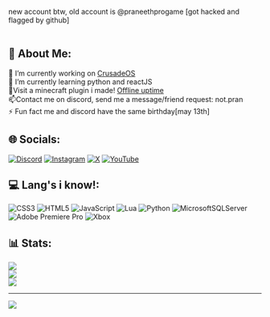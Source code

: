 new account btw, old account is @praneethprogame [got hacked and flagged by github]
<br>
<br>

## 💫 About Me:
🔭 I’m currently working on [CrusadeOS](github.com/notpran/crusadeOS)<br>🌱 I’m currently learning python and reactJS<br>🧊Visit a minecraft plugin i made! [Offline uptime](github.com/notpran/offline-uptime)<br>📫Contact me on discord, send me a message/friend request: not.pran<br>⚡ Fun fact me and discord have the same birthday[may 13th]


## 🌐 Socials:
[![Discord](https://img.shields.io/badge/Discord-%237289DA.svg?logo=discord&logoColor=white)](https://discord.gg/BJsvDYmV) [![Instagram](https://img.shields.io/badge/Instagram-%23E4405F.svg?logo=Instagram&logoColor=white)](https://instagram.com/not.pran) [![X](https://img.shields.io/badge/X-black.svg?logo=X&logoColor=white)](https://x.com/praneethprogam3) [![YouTube](https://img.shields.io/badge/YouTube-%23FF0000.svg?logo=YouTube&logoColor=white)](https://youtube.com/@UCtSZMdbaa2WRG1dm0zNN-mQ) 

## 💻 Lang's i know!:
![CSS3](https://img.shields.io/badge/css3-%231572B6.svg?style=for-the-badge&logo=css3&logoColor=white) ![HTML5](https://img.shields.io/badge/html5-%23E34F26.svg?style=for-the-badge&logo=html5&logoColor=white) ![JavaScript](https://img.shields.io/badge/javascript-%23323330.svg?style=for-the-badge&logo=javascript&logoColor=%23F7DF1E) ![Lua](https://img.shields.io/badge/lua-%232C2D72.svg?style=for-the-badge&logo=lua&logoColor=white) ![Python](https://img.shields.io/badge/python-3670A0?style=for-the-badge&logo=python&logoColor=ffdd54) ![MicrosoftSQLServer](https://img.shields.io/badge/Microsoft%20SQL%20Server-CC2927?style=for-the-badge&logo=microsoft%20sql%20server&logoColor=white) ![Adobe Premiere Pro](https://img.shields.io/badge/Adobe%20Premiere%20Pro-9999FF.svg?style=for-the-badge&logo=Adobe%20Premiere%20Pro&logoColor=white) ![Xbox](https://img.shields.io/badge/xbox-%23107C10.svg?style=for-the-badge&logo=xbox&logoColor=white)
## 📊 Stats:
![](https://github-readme-stats.vercel.app/api?username=notpran&theme=dark&hide_border=false&include_all_commits=true&count_private=true)<br/>
![](https://github-readme-streak-stats.herokuapp.com/?user=notpran&theme=dark&hide_border=false)<br/>
![](https://github-readme-stats.vercel.app/api/top-langs/?username=notpran&theme=dark&hide_border=false&include_all_commits=true&count_private=true&layout=compact)

---
[![](https://visitcount.itsvg.in/api?id=notpran&icon=0&color=11)](https://visitcount.itsvg.in)
